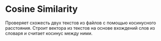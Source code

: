 # Cosine Similarity

Проверяет схожесть двух текстов из файлов с помощью косинусного расстояния. Строит вектора из текстов на основе вхождений слов из словаря и считает косинус между ними. 
